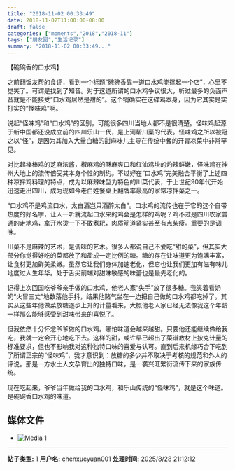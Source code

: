 ```yaml
---
title: "2018-11-02 00:33:49"
date: 2018-11-02T11:00:00+08:00
draft: false
categories: ["moments","2018","2018-11"]
tags: ["朋友圈","生活记录"]
summary: "2018-11-02 00:33:49..."
---
```


【碗碗香的口水鸡】

之前翻饭友帮的食评，看到一个标题“碗碗香靠一道口水鸡能撑起一个店”，心里不觉笑了。可谓是找到了知音。对于这道所谓的口水鸡争议很大，听过最多的负面声音就是不能接受“口水鸡居然是甜的”。这个锅确实在这碟鸡本身，因为它其实是实打实的“怪味鸡”啊。

说起“怪味鸡”和“口水鸡”的区别，可能很多四川当地人都不是很清楚。怪味鸡起源于新中国都还没成立前的四川乐山一代，是上河帮川菜的代表。怪味鸡之所以被冠之以“怪”，是因为其加入大量白糖的甜麻味儿主导在传统中餐的开胃凉菜中非常罕见。

对比起棒棒鸡的芝麻浓酱，椒麻鸡的酥麻爽口和红油鸡块的灼辣鲜嫩，怪味鸡在神州大地上的流传倍受其本身个性的制约。不过好在“口水鸡”完美融合平衡了上述四种凉拌鸡料理的特点，成为以麻辣味型为特色的川菜代表，于上世纪90年代开始迅速走出四川，成为现如今老白姓餐桌上翻牌率最高的家常凉拌菜之一。

“口水鸡不是鸡流口水，太白酒岂只酒醉太白”。口水鸡的流传也在于它的这个自带热度的好名字，让人一听就流起口水来的鸡会是怎样的鸡呢？鸡不过是四川农家普通的走地鸡，拿开水烫一下不敢煮耙，肉质筋道紧实甚至有点柴瘦。重要的是调味。

川菜不是麻辣的艺术，是调味的艺术。很多人都说自己不爱吃“甜的菜”，但其实大部分你觉得好吃的菜都放了和盐成一定比例的糖。糖的存在让味道更为饱满丰富，让食材更加鲜美柔嫩。虽然它让我们身体加速老化，但它也让我们更加有滋有味儿地度过人生年华。处于舌尖前端对甜味敏感的味蕾也是最先老化的。

记得上次回国吃爷爷亲手做的口水鸡，他老人家“失手”放了很多糖。我笑着看奶奶“火冒三丈”地数落他手抖，结果他赌气坐在一边把自己做的口水鸡都吃掉了。其实从这些年他做菜放糖逐步上升的计量看来，大概他老人家已经无法像我这个年龄一样那么能够感受到甜味带来的喜悦了。

但我依然十分怀念爷爷做的口水鸡。哪怕味道会越来越甜。只要他还能继续做给我吃，我就一定会开心地吃下去。这样的甜，或许早已超出了菜谱教材上按克计量的标准要求，但也不影响我对这种独特口味的喜爱与认可。直到后来机缘巧合下吃到了所谓正宗的“怪味鸡”，我才意识到：放糖的多少并不取决于考核的规范和外人的评说。那是一方水土人文孕育出的独特口味，是一袭兴旺繁衍流传下来的家族传统。

现在吃起来，爷爷当年做给我的口水鸡，和乐山传统的“怪味鸡”，就是这个味道。是碗碗香口水鸡的味道。

## 媒体文件

- ![Media 1](/Moments/photos/2018-11-02/201811020033490.jpg)

---

**帖子类型:** 1
**用户名:** chenxueyuan001
**处理时间:** 2025/8/28 21:12:12